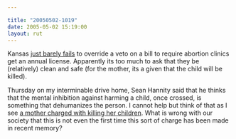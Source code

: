 ```yaml
---

title: "20050502-1019"
date: 2005-05-02 15:19:00
layout: rut
---
```


<p> Kansas <a href="http://news.findlaw.com/ap/o/632/04-29-2005/555f0019b6068ea9.html">just
barely fails</a> to override a veto on a bill to require abortion
clinics get an annual license.  Apparently its too much to ask that
they be (relatively) clean and safe (for the mother, its a given
that the child will be killed).</p>

<p>Thursday on my interminable drive home, Sean Hannity
said that he thinks that the mental inhibition against
harming a child, once crossed, is something that dehumanizes
the person.  I cannot help but think of that as I see <a href="http://news.findlaw.com/ap/o/632/04-29-2005/221b000dd5e4ea54.html">a
mother charged with killing her children</a>.  What is wrong with
our society that this is not even the first time this sort of charge
has been made in recent memory?</p>

